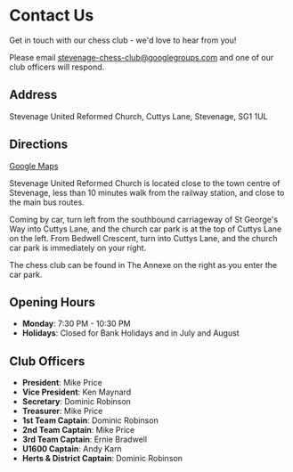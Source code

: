 # Contact Us

Get in touch with our chess club - we'd love to hear from you!

Please email <stevenage-chess-club@googlegroups.com> and one of our club officers will respond.

## Address

Stevenage United Reformed Church,
Cuttys Lane,
Stevenage,
SG1 1UL

## Directions

[Google Maps](https://www.google.com/maps/place/Stevenage+United+Reformed+Church/@51.9020745,-0.1927863,17z/data=!4m5!3m4!1s0x487631d7ad0cb05d:0x4b6bb0678adfa929!8m2!3d51.9024333!4d-0.1928914)

Stevenage United Reformed Church is located close to the town centre of Stevenage, less than 10 minutes walk from the railway station, and close to the main bus routes.

Coming by car, turn left from the southbound carriageway of St George's Way into Cuttys Lane, and the church car park is at the top of Cuttys Lane on the left. From Bedwell Crescent, turn into Cuttys Lane, and the church car park is immediately on your right.

The chess club can be found in The Annexe on the right as you enter the car park.

## Opening Hours

- **Monday**: 7:30 PM - 10:30 PM
- **Holidays**: Closed for Bank Holidays and in July and August

## Club Officers

- **President**: Mike Price
- **Vice President**: Ken Maynard
- **Secretary**: Dominic Robinson
- **Treasurer**: Mike Price
- **1st Team Captain**: Dominic Robinson
- **2nd Team Captain**: Mike Price
- **3rd Team Captain**: Ernie Bradwell
- **U1600 Captain**: Andy Karn
- **Herts & District Captain**: Dominic Robinson

